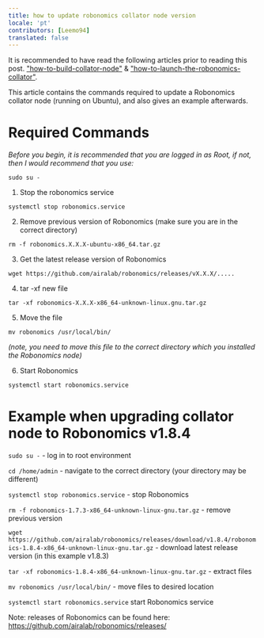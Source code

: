 ```yaml
---
title: how to update robonomics collator node version 
locale: 'pt' 
contributors: [Leemo94]
translated: false
---
```


It is recommended to have read the following articles prior to reading this post. ["how-to-build-collator-node"](https://github.com/airalab/robonomics-wiki/blob/master/docs/en/how-to-build-collator-node.md) & ["how-to-launch-the-robonomics-collator"](https://github.com/airalab/robonomics-wiki/blob/master/docs/en/how-to-launch-the-robonomics-collator.md).

This article contains the commands required to update a Robonomics collator node (running on Ubuntu), and also gives an example afterwards.

# **Required Commands**

*Before you begin, it is recommended that you are logged in as Root, if not, then I would recommend that you use:*

``sudo su -``

1. Stop the robonomics service

``systemctl stop robonomics.service``

2. Remove previous version of Robonomics (make sure you are in the correct directory)

``rm -f robonomics.X.X.X-ubuntu-x86_64.tar.gz``

3. Get the latest release version of Robonomics

``wget https://github.com/airalab/robonomics/releases/vX.X.X/.....``

4. tar -xf new file

``tar -xf robonomics-X.X.X-x86_64-unknown-linux.gnu.tar.gz``

5. Move the file

``mv robonomics /usr/local/bin/``

*(note, you need to move this file to the correct directory which you installed the Robonomics node)*

6. Start Robonomics

``systemctl start robonomics.service``

# **Example when upgrading collator node to Robonomics v1.8.4**

``sudo su -`` - log in to root environment

``cd /home/admin`` - navigate to the correct directory (your directory may be different)

``systemctl stop robonomics.service`` - stop Robonomics

``rm -f robonomics-1.7.3-x86_64-unknown-linux-gnu.tar.gz`` - remove previous version

``wget https://github.com/airalab/robonomics/releases/download/v1.8.4/robonomics-1.8.4-x86_64-unknown-linux-gnu.tar.gz`` - download latest release version (in this example v1.8.3)

``tar -xf robonomics-1.8.4-x86_64-unknown-linux-gnu.tar.gz`` - extract files

``mv robonomics /usr/local/bin/`` - move files to desired location

``systemctl start robonomics.service`` start Robonomics service

Note: releases of Robonomics can be found here: https://github.com/airalab/robonomics/releases/ 


